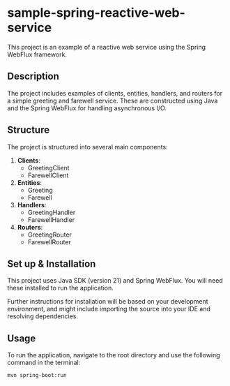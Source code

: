 # sample-spring-reactive-web-service

This project is an example of a reactive web service using the Spring WebFlux framework.

## Description

The project includes examples of clients, entities, handlers, and routers for a simple greeting and farewell service. These are constructed using Java and the Spring WebFlux for handling asynchronous I/O.

## Structure

The project is structured into several main components:

1. **Clients**:
    - GreetingClient
    - FarewellClient
2. **Entities**:
    - Greeting
    - Farewell
3. **Handlers**:
    - GreetingHandler
    - FarewellHandler
4. **Routers**:
    - GreetingRouter
    - FarewellRouter

## Set up & Installation

This project uses Java SDK (version 21) and Spring WebFlux. You will need these installed to run the application.

Further instructions for installation will be based on your development environment, and might include importing the source into your IDE and resolving dependencies.

## Usage

To run the application, navigate to the root directory and use the following command in the terminal:

```mvn spring-boot:run```
